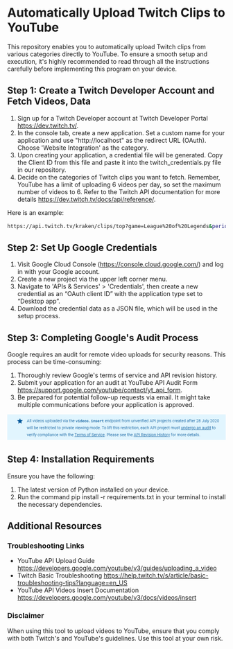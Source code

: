 # Automatically Upload Twitch Clips to YouTube
This repository enables you to automatically upload Twitch clips from various categories directly to YouTube. To ensure a smooth setup and execution, it's highly recommended to read through all the instructions carefully before implementing this program on your device.

## Step 1: Create a Twitch Developer Account and Fetch Videos, Data
1. Sign up for a Twitch Developer account at Twitch Developer Portal https://dev.twitch.tv/.
2. In the console tab, create a new application. Set a custom name for your application and use "http://localhost" as the redirect URL (OAuth). Choose 'Website Integration' as the category.
3. Upon creating your application, a credential file will be generated. Copy the Client ID from this file and paste it into the twitch_credentials.py file in our repository.
4. Decide on the categories of Twitch clips you want to fetch. Remember, YouTube has a limit of uploading 6 videos per day, so set the maximum number of videos to 6. Refer to the Twitch API documentation for more details https://dev.twitch.tv/docs/api/reference/.

Here is an example:

```bash
https://api.twitch.tv/kraken/clips/top?game=League%20of%20Legends&period=day&trending=false&limit=6&language=en
```

## Step 2: Set Up Google Credentials
1. Visit Google Cloud Console (https://console.cloud.google.com/) and log in with your Google account.
2. Create a new project via the upper left corner menu.
3. Navigate to 'APIs & Services' > 'Credentials', then create a new credential as an “OAuth client ID” with the application type set to “Desktop app”.
4. Download the credential data as a JSON file, which will be used in the setup process.


## Step 3: Completing Google's Audit Process
Google requires an audit for remote video uploads for security reasons. This process can be time-consuming:

1. Thoroughly review Google's terms of service and API revision history.
2. Submit your application for an audit at YouTube API Audit Form https://support.google.com/youtube/contact/yt_api_form.
3. Be prepared for potential follow-up requests via email. It might take multiple communications before your application is approved.

![Twitch Developer Console](images/image2.png)

## Step 4: Installation Requirements
Ensure you have the following:

1. The latest version of Python installed on your device.
2. Run the command pip install -r requirements.txt in your terminal to install the necessary dependencies.


## Additional Resources

### Troubleshooting Links
- YouTube API Upload Guide https://developers.google.com/youtube/v3/guides/uploading_a_video
- Twitch Basic Troubleshooting https://help.twitch.tv/s/article/basic-troubleshooting-tips?language=en_US
- YouTube API Videos Insert Documentation https://developers.google.com/youtube/v3/docs/videos/insert

### Disclaimer
When using this tool to upload videos to YouTube, ensure that you comply with both Twitch's and YouTube's guidelines. Use this tool at your own risk.
